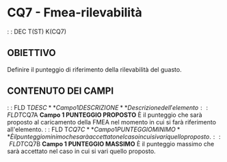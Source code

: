 # CQ7 - Fmea-rilevabilità
 :  : DEC T(ST) K(CQ7)
## OBIETTIVO
Definire il punteggio di riferimento della rilevabilità del guasto.
## CONTENUTO DEI CAMPI
 :  : FLD T$DESC **Campo 1 DESCRIZIONE**
Descrizione dell' elemento
 :  : FLD T$CQ7A **Campo 1 PUNTEGGIO PROPOSTO**
È il punteggio che sarà proposto al caricamento della FMEA nel momento in cui si farà riferimento all'elemento.
 :  : FLD T$CQ7C **Campo 1 PUNTEGGIO MINIMO**
È il punteggio minimo che sarà accettato nel caso in cui si vari quello proposto.
 :  : FLD T$CQ7B **Campo 1 PUNTEGGIO MASSIMO**
È il punteggio massimo che sarà accettato nel caso in cui si vari quello proposto.
